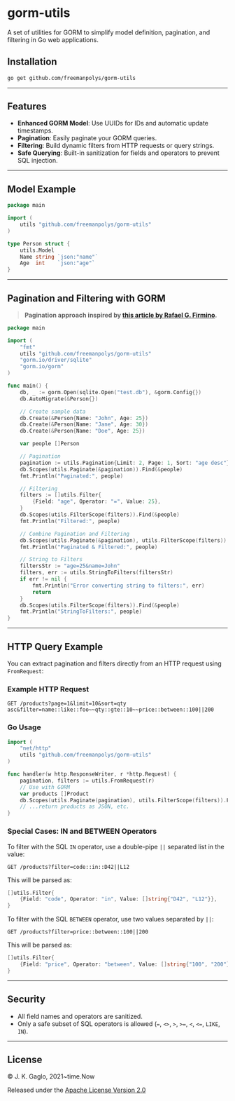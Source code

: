 # gorm-utils

A set of utilities for GORM to simplify model definition, pagination, and filtering in Go web applications.

## Installation

```bash
go get github.com/freemanpolys/gorm-utils
```

---

## Features

- **Enhanced GORM Model**: Use UUIDs for IDs and automatic update timestamps.
- **Pagination**: Easily paginate your GORM queries.
- **Filtering**: Build dynamic filters from HTTP requests or query strings.
- **Safe Querying**: Built-in sanitization for fields and operators to prevent SQL injection.

---

## Model Example

```go
package main

import (
	utils "github.com/freemanpolys/gorm-utils"
)

type Person struct {
	utils.Model
	Name string `json:"name"`
	Age  int    `json:"age"`
}
```

---

## Pagination and Filtering with GORM

> **Pagination approach inspired by [this article by Rafael G. Firmino](https://dev.to/rafaelgfirmino/pagination-using-gorm-scopes-3k5f).**

```go
package main

import (
	"fmt"
	utils "github.com/freemanpolys/gorm-utils"
	"gorm.io/driver/sqlite"
	"gorm.io/gorm"
)

func main() {
	db, _ := gorm.Open(sqlite.Open("test.db"), &gorm.Config{})
	db.AutoMigrate(&Person{})

	// Create sample data
	db.Create(&Person{Name: "John", Age: 25})
	db.Create(&Person{Name: "Jane", Age: 30})
	db.Create(&Person{Name: "Doe", Age: 25})

	var people []Person

	// Pagination
	pagination := utils.Pagination{Limit: 2, Page: 1, Sort: "age desc"}
	db.Scopes(utils.Paginate(&pagination)).Find(&people)
	fmt.Println("Paginated:", people)

	// Filtering
	filters := []utils.Filter{
		{Field: "age", Operator: "=", Value: 25},
	}
	db.Scopes(utils.FilterScope(filters)).Find(&people)
	fmt.Println("Filtered:", people)

	// Combine Pagination and Filtering
	db.Scopes(utils.Paginate(&pagination), utils.FilterScope(filters)).Find(&people)
	fmt.Println("Paginated & Filtered:", people)

	// String to Filters
	filtersStr := "age=25&name=John"
	filters, err := utils.StringToFilters(filtersStr)
	if err != nil {
		fmt.Println("Error converting string to filters:", err)
		return
	}
	db.Scopes(utils.FilterScope(filters)).Find(&people)
	fmt.Println("StringToFilters:", people)
}
```

---

## HTTP Query Example

You can extract pagination and filters directly from an HTTP request using `FromRequest`:

### Example HTTP Request

```
GET /products?page=1&limit=10&sort=qty asc&filter=name::like::foo~~qty::gte::10~~price::between::100||200
```

### Go Usage

```go
import (
	"net/http"
	utils "github.com/freemanpolys/gorm-utils"
)

func handler(w http.ResponseWriter, r *http.Request) {
	pagination, filters := utils.FromRequest(r)
	// Use with GORM
	var products []Product
	db.Scopes(utils.Paginate(pagination), utils.FilterScope(filters)).Find(&products)
	// ...return products as JSON, etc.
}
```

### Special Cases: IN and BETWEEN Operators

To filter with the SQL `IN` operator, use a double-pipe `||` separated list in the value:

```
GET /products?filter=code::in::D42||L12
```

This will be parsed as:

```go
[]utils.Filter{
	{Field: "code", Operator: "in", Value: []string{"D42", "L12"}},
}
```

To filter with the SQL `BETWEEN` operator, use two values separated by `||`:

```
GET /products?filter=price::between::100||200
```

This will be parsed as:

```go
[]utils.Filter{
	{Field: "price", Operator: "between", Value: []string{"100", "200"}},
}
```

---

## Security

- All field names and operators are sanitized.
- Only a safe subset of SQL operators is allowed (`=`, `<>`, `>`, `>=`, `<`, `<=`, `LIKE`, `IN`).

---

## License

© J. K. Gaglo, 2021~time.Now

Released under the [Apache License Version 2.0](https://www.apache.org/licenses/LICENSE-2.0.txt)

